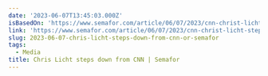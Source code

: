 ```yaml
---
date: '2023-06-07T13:45:03.000Z'
isBasedOn: 'https://www.semafor.com/article/06/07/2023/cnn-christ-licht-steps-down'
link: 'https://www.semafor.com/article/06/07/2023/cnn-christ-licht-steps-down'
slug: 2023-06-07-chris-licht-steps-down-from-cnn-or-semafor
tags:
  - Media
title: Chris Licht steps down from CNN | Semafor
---
```


